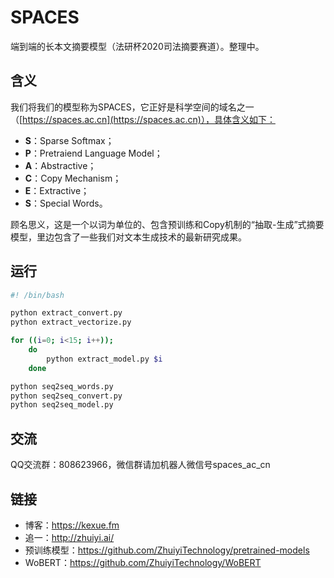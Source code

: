 # SPACES
端到端的长本文摘要模型（法研杯2020司法摘要赛道）。整理中。

## 含义

我们将我们的模型称为SPACES，它正好是科学空间的域名之一（[https://spaces.ac.cn](https://spaces.ac.cn)），具体含义如下：
- **S**：Sparse Softmax；
- **P**：Pretraiend Language Model；
- **A**：Abstractive；
- **C**：Copy Mechanism；
- **E**：Extractive；
- **S**：Special Words。

顾名思义，这是一个以词为单位的、包含预训练和Copy机制的“抽取-生成”式摘要模型，里边包含了一些我们对文本生成技术的最新研究成果。

## 运行

```bash
#! /bin/bash

python extract_convert.py
python extract_vectorize.py

for ((i=0; i<15; i++));
    do
        python extract_model.py $i
    done

python seq2seq_words.py
python seq2seq_convert.py
python seq2seq_model.py
```

## 交流

QQ交流群：808623966，微信群请加机器人微信号spaces_ac_cn

## 链接

- 博客：https://kexue.fm
- 追一：http://zhuiyi.ai/
- 预训练模型：https://github.com/ZhuiyiTechnology/pretrained-models
- WoBERT：https://github.com/ZhuiyiTechnology/WoBERT
